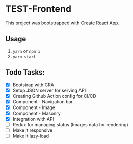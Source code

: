 # TEST-Frontend

This project was bootstrapped with [Create React App](https://github.com/facebook/create-react-app).

## Usage

1. `yarn` or `npm i`
2. `yarn start`

## Todo Tasks:

- [x] Bootstrap with CRA
- [x] Setup JSON server for serving API
- [x] Creating Github Action config for CI/CD
- [x] Component - Navigation bar
- [x] Component - Image
- [x] Component - Masonry
- [x] Integration with API
- [ ] Redux for managing status (Images data for rendering)
- [ ] Make it responsive
- [ ] Make it lazy-load
